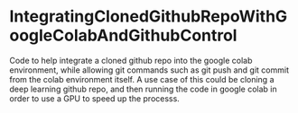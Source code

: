 # IntegratingClonedGithubRepoWithGoogleColabAndGithubControl
Code to help integrate a cloned github repo into the google colab environment, while allowing git commands such as git push and git commit from the colab environment itself. A use case of this could be cloning a deep learning github repo, and then running the code in google colab in order to use a GPU to speed up the processs.
